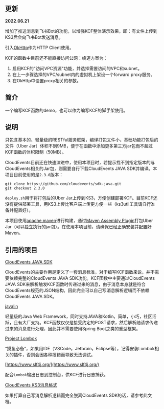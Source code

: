 ## 更新
**2022.06.21**

增加了推送消息到飞书Bot的功能，以增强KCF整体演示效果，即：有文件上传到KS3后会向飞书Bot发送消息。

引入[OkHttp](https://square.github.io/okhttp/)作为HTTP Client使用。

KCF的函数中目前还不能直接访问公网：绕道方案为：
1. 启用KCF的"访问VPC资源"功能，并选择需要访问的VPC和subnet。
2. 在上一步骤选择的VPC/subnet内的虚拟机上架设一个forward proxy服务。
3. 在OkHttp中设置proxy相关的参数。

## 简介
一个编写KCF函数的demo，也可以作为编写KCF的脚手架使用。
## 说明
只包含基本的、轻量级的RESTful服务框架，编译打包文件小，基础功能打包后的文件（Uber Jar）体积不到9MB，便于在函数中添加更多第三方jar包而不超过KCF函数的体积限制（50MB）。

CloudEvents目前还在快速演进中，使用本项目时，若提示找不到指定版本的与CloudEvents相关的Jar包，则需要自行下载CloudEvents JAVA SDK并编译。本项目目前使用的是`2.3.0`版本：

```
git clone https://github.com/cloudevents/sdk-java.git
git checkout 2.3.0
```

`deploy.sh`用于将打包后的Uber Jar上传到KS3，方便创建部署KCF。目前KCF还没有提供部署工具，用KS3上传比客户端上传更方便一些（ks3util工具请自行准备并配置好）。

本项目使用[apache maven](https://maven.apache.org/)进行构建，通过[Maven Assembly Plugin](https://maven.apache.org/plugins/maven-assembly-plugin/)打包Uber Jar（可以独立执行的jar包）。在使用本项目前，请确保已经正确安装并配置好Maven。

## 引用的项目
[CloudEvents JAVA SDK](https://github.com/cloudevents/sdk-java)

CloudEvents的主要作用是定义了一套消息标准，对于编写KCF函数来说，并不需要依赖完整的CloudEvents JAVA SDK功能。KCF函数中主要通过CloudEvents JAVA SDK来解析触发KCF函数时传递过来的消息，由于消息本身就是符合CloudEvents规范的JSON结构，因此完全可以自己写消息解析逻辑而不依赖CloudEvents JAVA SDK。

[javalin](https://javalin.io/)

轻量级的Java Web Framework，同时支持JAVA和Kotlin，简单，小巧，社区活跃，且有大厂支持。KCF函数仅仅是接受约定的POST请求，然后解析随请求传递过来的消息进行处理，因此并不需要使用Spring Boot之类的重型框架。

[Project Lombok](https://projectlombok.org/)

“摸鱼必备”，如果用IDE（VSCode，Jetbrain，Eclipse等），记得安装Lombok相关的插件，否则会因各种报错而导致无法调试。

[https://www.slf4j.org/](https://www.slf4j.org/)

配合`Lombok`输出日志到控制台，供KCF进行日志捕获。

[CloudEvents KS3消息格式](https://docs.ksyun.com/documents/41718)

如果打算自己写消息解析逻辑而完全脱离CloudEvents SDK的话，请参考此文档。
